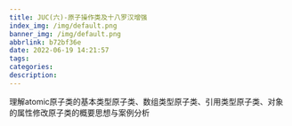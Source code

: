 ```yaml
---
title: JUC(六)-原子操作类及十八罗汉增强
index_img: /img/default.png
banner_img: /img/default.png
abbrlink: b72bf36e
date: 2022-06-19 14:21:57
tags:
categories:
description:
---
```


理解atomic原子类的基本类型原子类、数组类型原子类、引用类型原子类、对象的属性修改原子类的概要思想与案例分析

<!-- more -->
